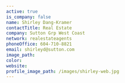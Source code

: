 ```yaml
---
active: true
is_company: false
name: Shirley Dang-Kramer
contactTitle: Real Estate
company: Sutton Grp West Coast
network: realestateagents
phoneOffice: 604-710-8821
email: shirleyd@sutton.com
image_path:
color:
website:
profile_image_path: /images/shirley-web.jpg
---
```



